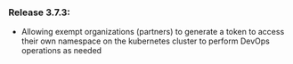 ### Release 3.7.3:

- Allowing exempt organizations (partners) to generate a token to access their own namespace on the kubernetes cluster to perform DevOps operations as needed
